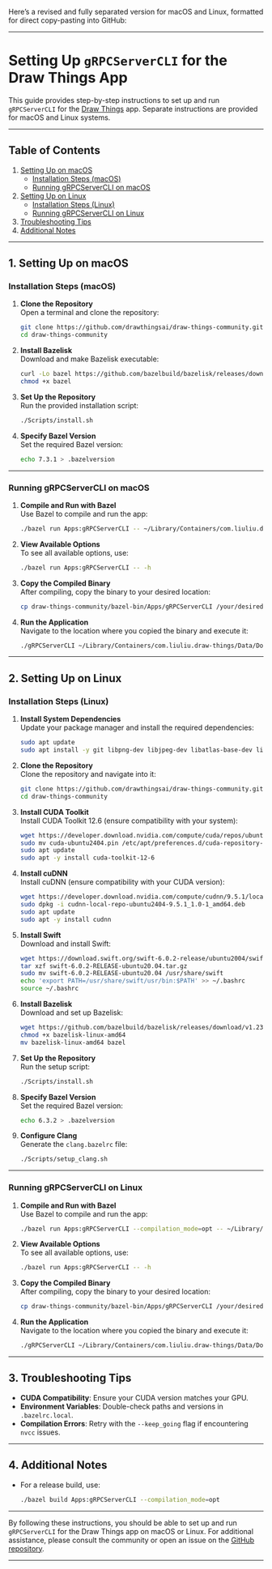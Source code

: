 Here’s a revised and fully separated version for macOS and Linux, formatted for direct copy-pasting into GitHub:

---

# Setting Up `gRPCServerCLI` for the Draw Things App

This guide provides step-by-step instructions to set up and run `gRPCServerCLI` for the [Draw Things](https://github.com/drawthingsai/draw-things-community) app. Separate instructions are provided for macOS and Linux systems.

---

## Table of Contents

1. [Setting Up on macOS](#setting-up-on-macos)
   - [Installation Steps (macOS)](#installation-steps-macos)
   - [Running gRPCServerCLI on macOS](#running-grpcservercli-on-macos)
2. [Setting Up on Linux](#setting-up-on-linux)
   - [Installation Steps (Linux)](#installation-steps-linux)
   - [Running gRPCServerCLI on Linux](#running-grpcservercli-on-linux)
3. [Troubleshooting Tips](#troubleshooting-tips)
4. [Additional Notes](#additional-notes)

---

## 1. Setting Up on macOS

### Installation Steps (macOS)

1. **Clone the Repository**  
   Open a terminal and clone the repository:
   ```bash
   git clone https://github.com/drawthingsai/draw-things-community.git
   cd draw-things-community
   ```

2. **Install Bazelisk**  
   Download and make Bazelisk executable:
   ```bash
   curl -Lo bazel https://github.com/bazelbuild/bazelisk/releases/download/v1.23.0/bazelisk-darwin-arm64
   chmod +x bazel
   ```

3. **Set Up the Repository**  
   Run the provided installation script:
   ```bash
   ./Scripts/install.sh
   ```

4. **Specify Bazel Version**  
   Set the required Bazel version:
   ```bash
   echo 7.3.1 > .bazelversion
   ```

---

### Running gRPCServerCLI on macOS

1. **Compile and Run with Bazel**  
   Use Bazel to compile and run the app:
   ```bash
   ./bazel run Apps:gRPCServerCLI -- ~/Library/Containers/com.liuliu.draw-things/Data/Documents/Models
   ```

2. **View Available Options**  
   To see all available options, use:
   ```bash
   ./bazel run Apps:gRPCServerCLI -- -h
   ```

3. **Copy the Compiled Binary**  
   After compiling, copy the binary to your desired location:
   ```bash
   cp draw-things-community/bazel-bin/Apps/gRPCServerCLI /your/desired/path
   ```

4. **Run the Application**  
   Navigate to the location where you copied the binary and execute it:
   ```bash
   ./gRPCServerCLI ~/Library/Containers/com.liuliu.draw-things/Data/Documents/Models
   ```

---

## 2. Setting Up on Linux

### Installation Steps (Linux)

1. **Install System Dependencies**  
   Update your package manager and install the required dependencies:
   ```bash
   sudo apt update
   sudo apt install -y git libpng-dev libjpeg-dev libatlas-base-dev libblas-dev libgsl-dev clang libomp-dev llvm
   ```

2. **Clone the Repository**  
   Clone the repository and navigate into it:
   ```bash
   git clone https://github.com/drawthingsai/draw-things-community.git
   cd draw-things-community
   ```

3. **Install CUDA Toolkit**  
   Install CUDA Toolkit 12.6 (ensure compatibility with your system):
   ```bash
   wget https://developer.download.nvidia.com/compute/cuda/repos/ubuntu2404/x86_64/cuda-ubuntu2404.pin
   sudo mv cuda-ubuntu2404.pin /etc/apt/preferences.d/cuda-repository-pin-600
   sudo apt update
   sudo apt -y install cuda-toolkit-12-6
   ```

4. **Install cuDNN**  
   Install cuDNN (ensure compatibility with your CUDA version):
   ```bash
   wget https://developer.download.nvidia.com/compute/cudnn/9.5.1/local_installers/cudnn-local-repo-ubuntu2404-9.5.1_1.0-1_amd64.deb
   sudo dpkg -i cudnn-local-repo-ubuntu2404-9.5.1_1.0-1_amd64.deb
   sudo apt update
   sudo apt -y install cudnn
   ```

5. **Install Swift**  
   Download and install Swift:
   ```bash
   wget https://download.swift.org/swift-6.0.2-release/ubuntu2004/swift-6.0.2-RELEASE/swift-6.0.2-RELEASE-ubuntu20.04.tar.gz
   tar xzf swift-6.0.2-RELEASE-ubuntu20.04.tar.gz
   sudo mv swift-6.0.2-RELEASE-ubuntu20.04 /usr/share/swift
   echo 'export PATH=/usr/share/swift/usr/bin:$PATH' >> ~/.bashrc
   source ~/.bashrc
   ```

6. **Install Bazelisk**  
   Download and set up Bazelisk:
   ```bash
   wget https://github.com/bazelbuild/bazelisk/releases/download/v1.23.0/bazelisk-linux-amd64
   chmod +x bazelisk-linux-amd64
   mv bazelisk-linux-amd64 bazel
   ```

7. **Set Up the Repository**  
   Run the setup script:
   ```bash
   ./Scripts/install.sh
   ```

8. **Specify Bazel Version**  
   Set the required Bazel version:
   ```bash
   echo 6.3.2 > .bazelversion
   ```

9. **Configure Clang**  
   Generate the `clang.bazelrc` file:
   ```bash
   ./Scripts/setup_clang.sh
   ```

---

### Running gRPCServerCLI on Linux

1. **Compile and Run with Bazel**  
   Use Bazel to compile and run the app:
   ```bash
   ./bazel run Apps:gRPCServerCLI --compilation_mode=opt -- ~/Library/Containers/com.liuliu.draw-things/Data/Documents/Models
   ```

2. **View Available Options**  
   To see all available options, use:
   ```bash
   ./bazel run Apps:gRPCServerCLI -- -h
   ```

3. **Copy the Compiled Binary**  
   After compiling, copy the binary to your desired location:
   ```bash
   cp draw-things-community/bazel-bin/Apps/gRPCServerCLI /your/desired/path
   ```

4. **Run the Application**  
   Navigate to the location where you copied the binary and execute it:
   ```bash
   ./gRPCServerCLI ~/Library/Containers/com.liuliu.draw-things/Data/Documents/Models
   ```

---

## 3. Troubleshooting Tips

- **CUDA Compatibility**: Ensure your CUDA version matches your GPU.
- **Environment Variables**: Double-check paths and versions in `.bazelrc.local`.
- **Compilation Errors**: Retry with the `--keep_going` flag if encountering `nvcc` issues.

---

## 4. Additional Notes

- For a release build, use:
  ```bash
  ./bazel build Apps:gRPCServerCLI --compilation_mode=opt
  ```

---

By following these instructions, you should be able to set up and run `gRPCServerCLI` for the Draw Things app on macOS or Linux. For additional assistance, please consult the community or open an issue on the [GitHub repository](https://github.com/drawthingsai/draw-things-community).

--- 
